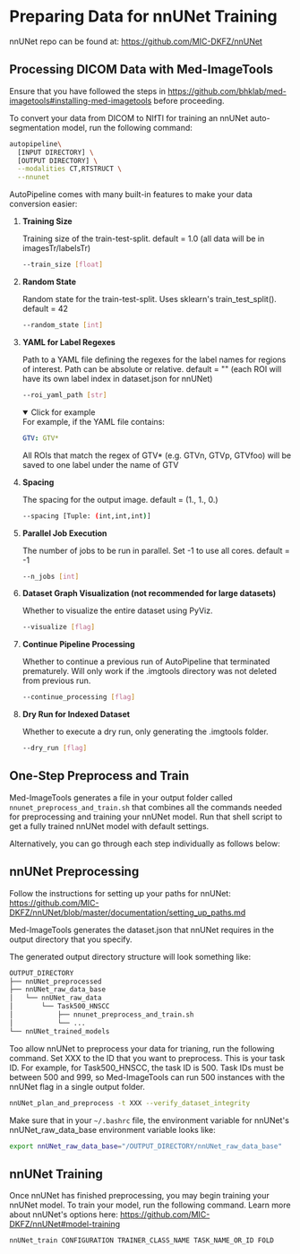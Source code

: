 # Preparing Data for nnUNet Training

nnUNet repo can be found at: <https://github.com/MIC-DKFZ/nnUNet>

## Processing DICOM Data with Med-ImageTools

Ensure that you have followed the steps in <https://github.com/bhklab/med-imagetools#installing-med-imagetools> before proceeding.

To convert your data from DICOM to NIfTI for training an nnUNet auto-segmentation model, run the following command:

```sh
autopipeline\
  [INPUT DIRECTORY] \
  [OUTPUT DIRECTORY] \
  --modalities CT,RTSTRUCT \
  --nnunet
```

AutoPipeline comes with many built-in features to make your data conversion easier:

1. **Training Size**

    Training size of the train-test-split. default = 1.0 (all data will be in imagesTr/labelsTr)

    ```sh
    --train_size [float]
    ```

2. **Random State**

    Random state for the train-test-split. Uses sklearn's train_test_split(). default = 42

    ```sh
    --random_state [int]
    ```

3. **YAML for Label Regexes**

    Path to a YAML file defining the regexes for the label names for regions of interest. Path can be absolute or relative. default = "" (each ROI will have its own label index in dataset.json for nnUNet)

    ```sh
    --roi_yaml_path [str]
    ```

    <details open>
    <summary>Click for example</summary>
    For example, if the YAML file contains:

    ```yaml
    GTV: GTV*
    ```

    All ROIs that match the regex of GTV* (e.g. GTVn, GTVp, GTVfoo) will be saved to one label under the name of GTV
    </details>

4. **Spacing**

    The spacing for the output image. default = (1., 1., 0.)

    ```sh
    --spacing [Tuple: (int,int,int)]
    ```

5. **Parallel Job Execution**

    The number of jobs to be run in parallel. Set -1 to use all cores. default = -1

    ```sh
    --n_jobs [int]
    ```

6. **Dataset Graph Visualization (not recommended for large datasets)**

    Whether to visualize the entire dataset using PyViz.

    ```sh
    --visualize [flag]
    ```

7. **Continue Pipeline Processing**

    Whether to continue a previous run of AutoPipeline that terminated prematurely. Will only work if the .imgtools directory was not deleted from previous run.

    ```sh
    --continue_processing [flag]
    ```

8. **Dry Run for Indexed Dataset**

    Whether to execute a dry run, only generating the .imgtools folder.

    ```sh
    --dry_run [flag]
    ```

## One-Step Preprocess and Train

Med-ImageTools generates a file in your output folder called `nnunet_preprocess_and_train.sh` that combines all the commands needed for preprocessing and training your nnUNet model. Run that shell script to get a fully trained nnUNet model with default settings.

Alternatively, you can go through each step individually as follows below:

## nnUNet Preprocessing

Follow the instructions for setting up your paths for nnUNet: <https://github.com/MIC-DKFZ/nnUNet/blob/master/documentation/setting_up_paths.md>

Med-ImageTools generates the dataset.json that nnUNet requires in the output directory that you specify.

The generated output directory structure will look something like:

```sh
OUTPUT_DIRECTORY
├── nnUNet_preprocessed
├── nnUNet_raw_data_base
│   └── nnUNet_raw_data
│       └── Task500_HNSCC
│           ├── nnunet_preprocess_and_train.sh
│           └── ...
└── nnUNet_trained_models
```

Too allow nnUNet to preprocess your data for trianing, run the following command. Set XXX to the ID that you want to preprocess. This is your task ID. For example, for Task500_HNSCC, the task ID is 500. Task IDs must be between 500 and 999, so Med-ImageTools can run 500 instances with the nnUNet flag in a single output folder.

```sh
nnUNet_plan_and_preprocess -t XXX --verify_dataset_integrity
```

Make sure that in your `~/.bashrc` file, the environment variable for nnUNet's nnUNet_raw_data_base environment variable looks like:

```sh
export nnUNet_raw_data_base="/OUTPUT_DIRECTORY/nnUNet_raw_data_base"
```

## nnUNet Training

Once nnUNet has finished preprocessing, you may begin training your nnUNet model. To train your model, run the following command. Learn more about nnUNet's options here: <https://github.com/MIC-DKFZ/nnUNet#model-training>

```sh
nnUNet_train CONFIGURATION TRAINER_CLASS_NAME TASK_NAME_OR_ID FOLD
```
